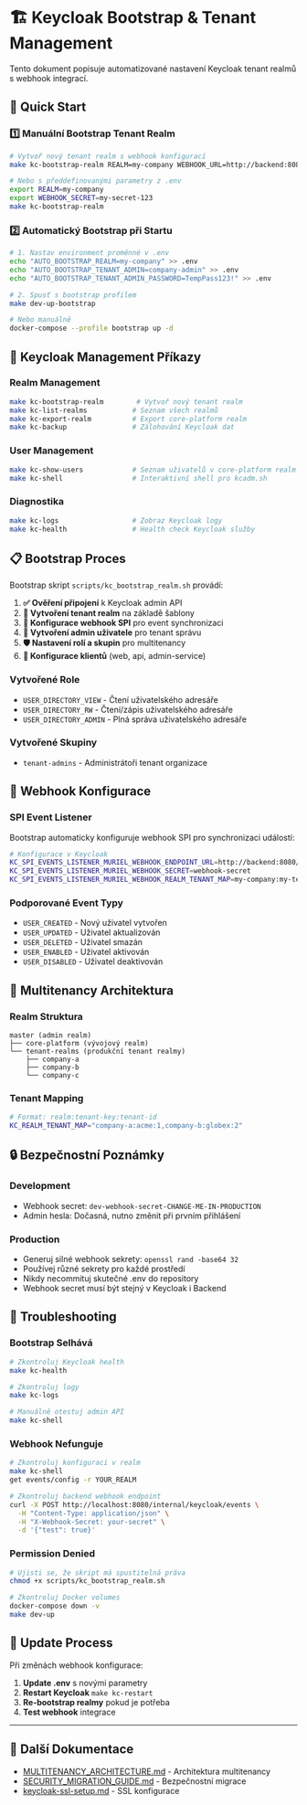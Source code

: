 # 🏗️ Keycloak Bootstrap & Tenant Management

Tento dokument popisuje automatizované nastavení Keycloak tenant realmů s webhook integrací.

## 🚀 Quick Start

### 1️⃣ Manuální Bootstrap Tenant Realm

```bash
# Vytvoř nový tenant realm s webhook konfigurací
make kc-bootstrap-realm REALM=my-company WEBHOOK_URL=http://backend:8080/internal/keycloak/events WEBHOOK_SECRET=my-secret

# Nebo s předdefinovanými parametry z .env
export REALM=my-company
export WEBHOOK_SECRET=my-secret-123
make kc-bootstrap-realm
```

### 2️⃣ Automatický Bootstrap při Startu

```bash
# 1. Nastav environment proměnné v .env
echo "AUTO_BOOTSTRAP_REALM=my-company" >> .env
echo "AUTO_BOOTSTRAP_TENANT_ADMIN=company-admin" >> .env  
echo "AUTO_BOOTSTRAP_TENANT_ADMIN_PASSWORD=TempPass123!" >> .env

# 2. Spusť s bootstrap profilem
make dev-up-bootstrap

# Nebo manuálně
docker-compose --profile bootstrap up -d
```

## 🔧 Keycloak Management Příkazy

### Realm Management
```bash
make kc-bootstrap-realm        # Vytvoř nový tenant realm
make kc-list-realms           # Seznam všech realmů
make kc-export-realm          # Export core-platform realm
make kc-backup                # Zálohování Keycloak dat
```

### User Management  
```bash
make kc-show-users            # Seznam uživatelů v core-platform realm
make kc-shell                 # Interaktivní shell pro kcadm.sh
```

### Diagnostika
```bash
make kc-logs                  # Zobraz Keycloak logy
make kc-health                # Health check Keycloak služby
```

## 📋 Bootstrap Proces

Bootstrap skript `scripts/kc_bootstrap_realm.sh` provádí:

1. **✅ Ověření připojení** k Keycloak admin API
2. **🏢 Vytvoření tenant realm** na základě šablony
3. **🔗 Konfigurace webhook SPI** pro event synchronizaci
4. **👑 Vytvoření admin uživatele** pro tenant správu
5. **🛡️ Nastavení rolí a skupin** pro multitenancy
6. **🔐 Konfigurace klientů** (web, api, admin-service)

### Vytvořené Role
- `USER_DIRECTORY_VIEW` - Čtení uživatelského adresáře
- `USER_DIRECTORY_RW` - Čtení/zápis uživatelského adresáře  
- `USER_DIRECTORY_ADMIN` - Plná správa uživatelského adresáře

### Vytvořené Skupiny
- `tenant-admins` - Administrátoři tenant organizace

## 🔗 Webhook Konfigurace

### SPI Event Listener
Bootstrap automaticky konfiguruje webhook SPI pro synchronizaci událostí:

```bash
# Konfigurace v Keycloak
KC_SPI_EVENTS_LISTENER_MURIEL_WEBHOOK_ENDPOINT_URL=http://backend:8080/internal/keycloak/events
KC_SPI_EVENTS_LISTENER_MURIEL_WEBHOOK_SECRET=webhook-secret
KC_SPI_EVENTS_LISTENER_MURIEL_WEBHOOK_REALM_TENANT_MAP=my-company:my-tenant:1
```

### Podporované Event Typy
- `USER_CREATED` - Nový uživatel vytvořen
- `USER_UPDATED` - Uživatel aktualizován
- `USER_DELETED` - Uživatel smazán
- `USER_ENABLED` - Uživatel aktivován
- `USER_DISABLED` - Uživatel deaktivován

## 🏢 Multitenancy Architektura

### Realm Struktura
```
master (admin realm)
├── core-platform (vývojový realm)
└── tenant-realms (produkční tenant realmy)
    ├── company-a
    ├── company-b  
    └── company-c
```

### Tenant Mapping
```bash
# Format: realm:tenant-key:tenant-id
KC_REALM_TENANT_MAP="company-a:acme:1,company-b:globex:2"
```

## 🔒 Bezpečnostní Poznámky

### Development
- Webhook secret: `dev-webhook-secret-CHANGE-ME-IN-PRODUCTION`
- Admin hesla: Dočasná, nutno změnit při prvním přihlášení

### Production
- Generuj silné webhook sekrety: `openssl rand -base64 32`
- Používej různé sekrety pro každé prostředí
- Nikdy necommituj skutečné .env do repository
- Webhook secret musí být stejný v Keycloak i Backend

## 🐛 Troubleshooting

### Bootstrap Selhává
```bash
# Zkontroluj Keycloak health
make kc-health

# Zkontroluj logy
make kc-logs

# Manuálně otestuj admin API
make kc-shell
```

### Webhook Nefunguje
```bash
# Zkontroluj konfiguraci v realm
make kc-shell
get events/config -r YOUR_REALM

# Zkontroluj backend webhook endpoint
curl -X POST http://localhost:8080/internal/keycloak/events \
  -H "Content-Type: application/json" \
  -H "X-Webhook-Secret: your-secret" \
  -d '{"test": true}'
```

### Permission Denied
```bash
# Ujisti se, že skript má spustitelná práva
chmod +x scripts/kc_bootstrap_realm.sh

# Zkontroluj Docker volumes
docker-compose down -v
make dev-up
```

## 🔄 Update Process

Při změnách webhook konfigurace:

1. **Update .env** s novými parametry
2. **Restart Keycloak** `make kc-restart`
3. **Re-bootstrap realmy** pokud je potřeba
4. **Test webhook** integrace

---

## 📖 Další Dokumentace

- [MULTITENANCY_ARCHITECTURE.md](./MULTITENANCY_ARCHITECTURE.md) - Architektura multitenancy
- [SECURITY_MIGRATION_GUIDE.md](./SECURITY_MIGRATION_GUIDE.md) - Bezpečnostní migrace
- [keycloak-ssl-setup.md](./keycloak-ssl-setup.md) - SSL konfigurace